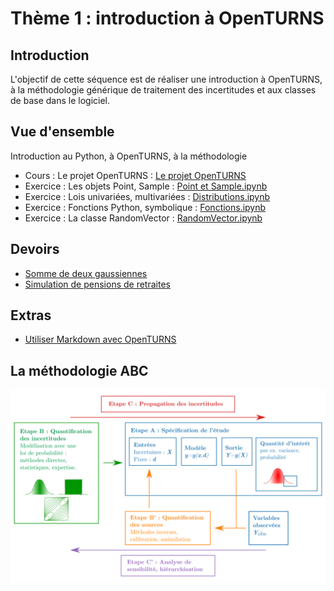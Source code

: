 # Thème 1 : introduction à OpenTURNS
## Introduction
L'objectif de cette séquence est de réaliser une introduction à OpenTURNS, à la méthodologie générique de traitement des incertitudes et aux classes de base dans le logiciel.

## Vue d'ensemble
Introduction au Python, à OpenTURNS, à la méthodologie
- Cours : Le projet OpenTURNS : [Le projet OpenTURNS](Le-projet-OpenTURNS.md)
- Exercice : Les objets Point, Sample : [Point et Sample.ipynb](Point-et-Sample.ipynb)
- Exercice : Lois univariées, multivariées : [Distributions.ipynb](Distributions.ipynb)
- Exercice : Fonctions Python, symbolique : [Fonctions.ipynb](Fonctions.ipynb)
- Exercice : La classe RandomVector : [RandomVector.ipynb](RandomVector.ipynb)

## Devoirs
- [Somme de deux gaussiennes](Devoirs/Exercice-Somme-de-deux-gaussiennes.ipynb)
- [Simulation de pensions de retraites](Devoirs/Exercice-montant-pensions-retraites.ipynb)

## Extras
- [Utiliser Markdown avec OpenTURNS](OpenTURNS_Markdown.ipynb)

## La méthodologie ABC
![](MethodologieIncertitude-FR.png)
